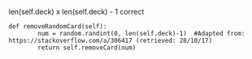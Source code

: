 
len(self.deck)   x
len(self.deck) - 1    correct
```
def removeRandomCard(self):
        num = random.randint(0, len(self.deck)-1)  #Adapted from: https://stackoverflow.com/a/306417 (retrieved: 28/10/17)
        return self.removeCard(num)
```
